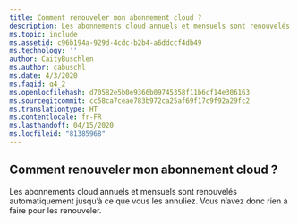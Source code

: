 ```yaml
---
title: Comment renouveler mon abonnement cloud ?
description: Les abonnements cloud annuels et mensuels sont renouvelés automatiquement jusqu’à ce que vous les annuliez. Vous n’avez donc rien à faire pour les...
ms.topic: include
ms.assetid: c96b194a-929d-4cdc-b2b4-a6ddccf4db49
ms.technology: ''
author: CaityBuschlen
ms.author: cabuschl
ms.date: 4/3/2020
ms.faqid: q4_2
ms.openlocfilehash: d70582e5b0e9366b09745358f11b6cf14e306163
ms.sourcegitcommit: cc58ca7ceae783b972ca25af69f17c9f92a29fc2
ms.translationtype: HT
ms.contentlocale: fr-FR
ms.lasthandoff: 04/15/2020
ms.locfileid: "81385968"
---
```

## <a name="how-do-i-renew-my-cloud-subscription"></a>Comment renouveler mon abonnement cloud ?

Les abonnements cloud annuels et mensuels sont renouvelés automatiquement jusqu’à ce que vous les annuliez. Vous n’avez donc rien à faire pour les renouveler.
